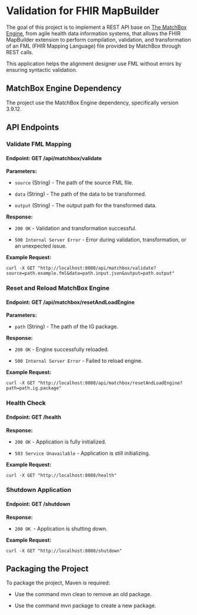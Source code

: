# Validation for FHIR MapBuilder

The goal of this project is to implement a REST API base on [The MatchBox Engine](https://github.com/ahdis/matchbox), from agile health data 
information systems, that allows the FHIR MapBuilder extension to perform compilation, validation, and transformation of an 
FML (FHIR Mapping Language) file provided by MatchBox through REST calls.

This application helps the alignment designer use FML without errors by ensuring syntactic validation.

## MatchBox Engine Dependency

The project use the MatchBox Engine dependency, specifically version 3.9.12.

## API Endpoints

### Validate FML Mapping

#### Endpoint: GET /api/matchbox/validate

**Parameters:**

- ```source``` (String) - The path of the source FML file.

- ```data``` (String) - The path of the data to be transformed.

- ```output``` (String) - The output path for the transformed data.

**Response:**

- ```200 OK``` - Validation and transformation successful.

- ```500 Internal Server Error``` - Error during validation, transformation, or an unexpected issue.

**Example Request:**

```shell
curl -X GET "http://localhost:8080/api/matchbox/validate?source=path.example.fml&data=path.input.json&output=path.output"
```
### Reset and Reload MatchBox Engine

#### Endpoint: GET /api/matchbox/resetAndLoadEngine

**Parameters:**

- ```path``` (String) - The path of the IG package.

**Response:**

- ```200 OK``` - Engine successfully reloaded.

- ```500 Internal Server Error``` - Failed to reload engine.

**Example Request:**

```shell
curl -X GET "http://localhost:8080/api/matchbox/resetAndLoadEngine?path=path.ig.package"
```

### Health Check

#### Endpoint: GET /health

**Response:**

- ```200 OK``` - Application is fully initialized.

- ```503 Service Unavailable``` - Application is still initializing.

**Example Request:**

```shell
curl -X GET "http://localhost:8080/health"
```

### Shutdown Application

#### Endpoint: GET /shutdown

**Response:**

- ```200 OK ```- Application is shutting down.

**Example Request:**

```shell
curl -X GET "http://localhost:8080/shutdown"
```

## Packaging the Project

To package the project, Maven is required:

- Use the command mvn clean to remove an old package.

- Use the command mvn package to create a new package.
